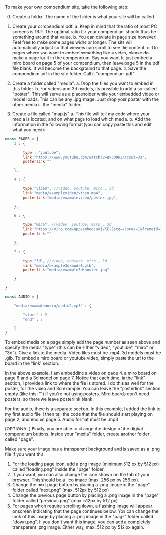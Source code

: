 To make your own compendium site, take the following step:

0. Create a folder. The name of the folder is what your site will be called.

1. Create your compendium pdf.
    a. Keep in mind that the ratio of most PC screens is 16:9. The optimal ratio for your compendium should thus be something around that value.
    b. You can deviate in page size however! Feel free to make some pages wider or longer. The site will automatically adjust so that viewers can scroll to see the content. 
    c. On pages where you want to embed something like a video, please do make a page for it in the compendium. Say you want to just embed a miro board on page 5 of your compendium, then leave page 5 in the pdf file blank. It will become the background to that page.
    d. Save the compendium pdf in the site folder. Call it "compendium.pdf"

2. Create a folder called "media".
    a. Drop the files you want to embed in this folder.
    b. For videos and 3d models, its possible to add a so-called "poster". This will serve as a placeholder while your embedded video or model loads. This can be any .jpg image. Just drop your poster with the other media in the "media" folder. 

3. Create a file called "map.js"
    a. This file will tell my code where your media is located, and on what page to load which media.
    b. Add the information in the following format (you can copy paste this and edit what you need):

```javascript
const PAGES = {
    3 : {

        type : "youtube",
        link:"https://www.youtube.com/watch?v=Bx3O0N2nXcs&t=3s",
        posterlink:""

    },

    4 : {

        type:"video", //video, youtube, miro , 3d 
        link:"media/examplevideo/video.mp4",
        posterlink:"media/examplevideo/poster.jpg",

    },
    
    6 : {

        type:"miro", //video, youtube, miro , 3d 
        link:"https://miro.com/app/embed/uXjVKE-Zstg=/?pres=1&frameId=3458764614711847583&embedId=503370172447&autoplay=yep",
        posterlink:""

	},

    7 : {

        type:"3d", //video, youtube, miro , 3d 
        link:"media/example3d/model.glb",
        posterlink:"media/example3d/poster.jpg"

    }

}

const AUDIO = {

    "media/exampleaudio/audio2.mp3" : {

        "start" : 2,
        "end" : 5

    }
}
```

To embed media on a page simply add the page number as seen above and specify the media "type" (this can be either "video", "youtube", "miro" or "3d"). Give a link to the media. Video files must be .mp4, 3d models must be .glb. To embed a miro board or youtube video, simply paste the url to the board in the "link" section.

In the above example, I am embedding a video on page 4, a miro board on page 6 and a 3d model on page 7. Notice that each time, in the "link" section, I provide a link to where the file is stored. I do this as well for the poster, for the video and 3d example. You can leave the "posterlink" section empty (like this: "") if you're not using posters. Miro boards don't need posters, so there we leave posterlink blank. 

For the audio, there is a separate section. In this example, I added the link to my first audio file. I then tell the code that the file should start playing on page 2, and end on page 5. Audio format must be .mp3


[OPTIONAL] Finally, you are able to change the design of the digital compendium buttons. Inside your "media" folder, create another folder called "page". 

Make sure your image has a transparent background and is saved as a .png file if you want this.

1. For the loading page icon, add a png image (minimum 512 px by 512 px) called "loading.png" inside the "page" folder.
2. If you want, you can also change the icon shown on the tab of your browser. This should be a .ico image (max. 256 px by 256 px). 
3. Change the next page button by placing a .png image in the "page" folder called "next.png" (max. 512px by 512 px) 
4. Change the previous page button by placing a .png image in the "page" folder called "previous.png" (max. 512px by 512 px) 
5. For pages which require scrolling down, a flashing image will appear onscreen indicating that the page continues below. You can change the look of this image by placing a .png image in the "page" folder called "down.png". If you don't want this image, you can add a completely transparent .png image. Either way, max. 512 px by 512 px again. 


